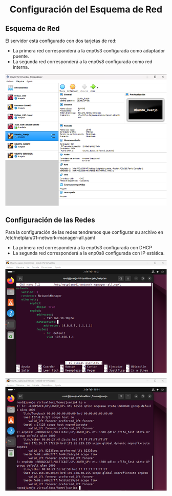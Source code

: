### <h1 align="center"> Configuración del Esquema de Red </h1> 

## Esquema de Red 
El servidor está configurado con dos tarjetas de red:  
- La primera red corresponderá a la enp0s3 configurada como adaptador puente. 
- La segunda red corresponderá a la enp0s8 configurada como red interna. 

![Tarjetas de red](./Img/captura1.png) 

## Configuración de las Redes 
Para la configuración de las redes tendremos que configurar su archivo en /etc/netplan/01-network-manager-all.yaml
- La primera red corresponderá a la enp0s3 configurada con DHCP 
- La segunda red corresponderá a la enp0s8 configurada con IP estática.

![Configuración de red](./Img/captura2.png) 

![Comprobación de red](./Img/captura3.png) 
